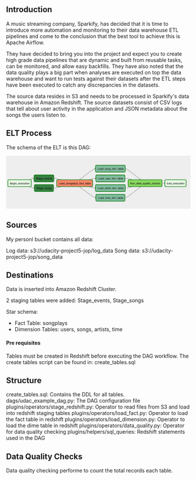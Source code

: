 ## Introduction

A music streaming company, Sparkify, has decided that it is time to introduce more 
automation and monitoring to their data warehouse ETL pipelines and come to the 
conclusion that the best tool to achieve this is Apache Airflow.

They have decided to bring you into the project and expect you to create high grade 
data pipelines that are dynamic and built from reusable tasks, can be monitored, and 
allow easy backfills. They have also noted that the data quality plays a big part 
when analyses are executed on top the data warehouse and want to run tests against 
their datasets after the ETL steps have been executed to catch any discrepancies in 
the datasets.

The source data resides in S3 and needs to be processed in Sparkify's data warehouse 
in Amazon Redshift. The source datasets consist of CSV logs that tell about user 
activity in the application and JSON metadata about the songs the users listen to.


## ELT Process

The schema of the ELT is this DAG:

![DAG](images/dag.png)


## Sources

My personl bucket contains all data:

Log data: s3://udacity-project5-jop/log_data
Song data: s3://udacity-project5-jop/song_data


## Destinations

Data is inserted into Amazon Redshift Cluster.

2 staging tables were added: Stage_events, Stage_songs

Star schema:
* Fact Table: songplays 
* Dimension Tables: users, songs, artists, time


#### Pre requisites

Tables must be created in Redshift before executing the DAG workflow.
The create tables script can be found in: create_tables.sql


## Structure

create_tables.sql: Contains the DDL for all tables.        
dags/udac_example_dag.py: The DAG configuration file
plugins/operators/stage_redshift.py: Operator to read files from S3 and load into redshift staging tables
plugins/operators/load_fact.py: Operator to load the fact table in redshift
plugins/operators/load_dimension.py: Operator to load the dime table in redshift
plugins/operators/data_quality.py: Operator for data quality checking
plugins/helpers/sql_queries: Redshift statements used in the DAG


## Data Quality Checks

Data quality checking performe to count the total records each table. 